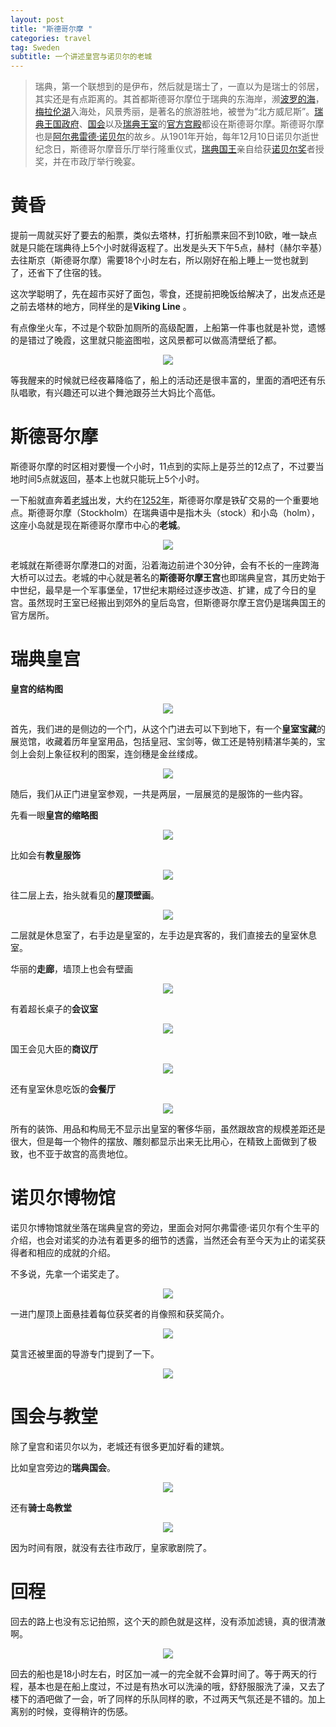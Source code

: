 ```yaml
---
layout: post
title: "斯德哥尔摩 "
categories: travel
tag: Sweden 
subtitle: 一个讲述皇宫与诺贝尔的老城
---
```


> 瑞典，第一个联想到的是伊布，然后就是瑞士了，一直以为是瑞士的邻居，其实还是有点距离的。其首都斯德哥尔摩位于瑞典的东海岸，濒[波罗的海](https://zh.wikipedia.org/wiki/%E6%B3%A2%E7%BD%97%E7%9A%84%E6%B5%B7)，[梅拉伦湖](https://zh.wikipedia.org/wiki/%E6%A2%85%E6%8B%89%E4%BC%A6%E6%B9%96)入海处，风景秀丽，是著名的旅游胜地，被誉为“北方威尼斯”。[瑞典王国政府](https://zh.wikipedia.org/wiki/%E7%91%9E%E5%85%B8%E6%94%BF%E5%BA%9C)、[国会](https://zh.wikipedia.org/wiki/%E7%91%9E%E5%85%B8%E8%AD%B0%E6%9C%83)以及[瑞典王室](https://zh.wikipedia.org/w/index.php?title=%E7%91%9E%E5%85%B8%E7%8E%8B%E5%AE%A4&action=edit&redlink=1)的[官方宫殿](https://zh.wikipedia.org/wiki/%E6%96%AF%E5%BE%B7%E5%93%A5%E7%88%BE%E6%91%A9%E7%8E%8B%E5%AE%AE)都设在斯德哥尔摩。斯德哥尔摩也是[阿尔弗雷德·诺贝尔](https://zh.wikipedia.org/wiki/%E9%98%BF%E5%B0%94%E5%BC%97%E9%9B%B7%E5%BE%B7%C2%B7%E8%AF%BA%E8%B4%9D%E5%B0%94)的故乡。从1901年开始，每年12月10日诺贝尔逝世纪念日，斯德哥尔摩音乐厅举行隆重仪式，[瑞典国王](https://zh.wikipedia.org/wiki/%E7%91%9E%E5%85%B8%E5%9B%BD%E7%8E%8B)亲自给获[诺贝尔奖](https://zh.wikipedia.org/wiki/%E8%AF%BA%E8%B4%9D%E5%B0%94%E5%A5%96)者授奖，并在市政厅举行晚宴。



# 黄昏

提前一周就买好了要去的船票，类似去塔林，打折船票来回不到10欧，唯一缺点就是只能在瑞典待上5个小时就得返程了。出发是头天下午5点，赫村（赫尔辛基）去往斯京（斯德哥尔摩）需要18个小时左右，所以刚好在船上睡上一觉也就到了，还省下了住宿的钱。

这次学聪明了，先在超市买好了面包，零食，还提前把晚饭给解决了，出发点还是之前去塔林的地方，同样坐的是**Viking Line** 。

有点像坐火车，不过是个软卧加厕所的高级配置，上船第一件事也就是补觉，遗憾的是错过了晚霞，这里就只能盗图啦，这风景都可以做高清壁纸了都。

<center><p><img src="../images/stockholm/1.jpg" align="center"></p></center>

等我醒来的时候就已经夜幕降临了，船上的活动还是很丰富的，里面的酒吧还有乐队唱歌，有兴趣还可以进个舞池跟芬兰大妈比个高低。



# 斯德哥尔摩

斯德哥尔摩的时区相对要慢一个小时，11点到的实际上是芬兰的12点了，不过要当地时间5点就返回，基本上也就只能玩上5个小时。

一下船就直奔着[老城](https://zh.wikipedia.org/wiki/%E6%96%AF%E5%BE%B7%E5%93%A5%E7%88%BE%E6%91%A9%E8%80%81%E5%9F%8E)出发，大约在[1252年](https://zh.wikipedia.org/wiki/1252%E5%B9%B4)，斯德哥尔摩是铁矿交易的一个重要地点。斯德哥尔摩（Stockholm）在瑞典语中是指木头（stock）和小岛（holm），这座小岛就是现在斯德哥尔摩市中心的**老城**。

<center><p><img src="../images/stockholm/2.jpg" align="center"></p></center>

老城就在斯德哥尔摩港口的对面，沿着海边前进个30分钟，会有不长的一座跨海大桥可以过去。老城的中心就是著名的**斯德哥尔摩王宫**也即瑞典皇宫，其历史始于中世纪，最早是一个军事堡垒，17世纪末期经过逐步改造、扩建，成了今日的皇宫。虽然现时王室已经搬出到郊外的皇后岛宫，但斯德哥尔摩王宫仍是瑞典国王的官方居所。



# 瑞典皇宫

**皇宫的结构图**

<center><p><img src="../images/stockholm/3.jpg" align="center"></p></center>

首先，我们进的是侧边的一个门，从这个门进去可以下到地下，有一个**皇室宝藏**的展览馆，收藏着历年皇室用品，包括皇冠、宝剑等，做工还是特别精湛华美的，宝剑上会刻上象征权利的图案，连剑穗是金丝缕成。

<center><p><img src="../images/stockholm/4.jpg" align="center"></p></center>

随后，我们从正门进皇室参观，一共是两层，一层展览的是服饰的一些内容。

先看一眼**皇宫的缩略图**

<center><p><img src="../images/stockholm/5.jpg" align="center"></p></center>

比如会有**教皇服饰**

<center><p><img src="../images/stockholm/6.jpg" align="center"></p></center>

往二层上去，抬头就看见的**屋顶壁画**。

<center><p><img src="../images/stockholm/7.jpg" align="center"></p></center>

二层就是休息室了，右手边是皇室的，左手边是宾客的，我们直接去的皇室休息室。

华丽的**走廊**，墙顶上也会有壁画

<center><p><img src="../images/stockholm/8.jpg" align="center"></p></center>

有着超长桌子的**会议室**

<center><p><img src="../images/stockholm/9.jpg" align="center"></p></center>

国王会见大臣的**商议厅**

<center><p><img src="../images/stockholm/10.jpg" align="center"></p></center>

还有皇室休息吃饭的**会餐厅**

<center><p><img src="../images/stockholm/11.jpg" align="center"></p></center>

所有的装饰、用品和构局无不显示出皇室的奢侈华丽，虽然跟故宫的规模差距还是很大，但是每一个物件的摆放、雕刻都显示出来无比用心，在精致上面做到了极致，也不亚于故宫的高贵地位。



# 诺贝尔博物馆

诺贝尔博物馆就坐落在瑞典皇宫的旁边，里面会对阿尔弗雷德·诺贝尔有个生平的介绍，也会对诺奖的办法有着更多的细节的透露，当然还会有至今天为止的诺奖获得者和相应的成就的介绍。

不多说，先拿一个诺奖走了。

<center><p><img src="../images/stockholm/13.jpg" align="center"></p></center>

一进门屋顶上面悬挂着每位获奖者的肖像照和获奖简介。

<center><p><img src="../images/stockholm/14.jpg" align="center"></p></center>

莫言还被里面的导游专门提到了一下。

<center><p><img src="../images/stockholm/15.jpg" align="center"></p></center>



# 国会与教堂

除了皇宫和诺贝尔以为，老城还有很多更加好看的建筑。

比如皇宫旁边的**瑞典国会**。

<center><p><img src="../images/stockholm/18.jpg" align="center"></p></center>

还有**骑士岛教堂** 

<center><p><img src="../images/stockholm/16.jpg" align="center"></p></center>

因为时间有限，就没有去往市政厅，皇家歌剧院了。



# 回程

回去的路上也没有忘记拍照，这个天的颜色就是这样，没有添加滤镜，真的很清澈啊。

<center><p><img src="../images/stockholm/19.jpg" align="center"></p></center>

回去的船也是18小时左右，时区加一减一的完全就不会算时间了。等于两天的行程，基本也是在船上度过，不过是有热水可以洗澡的哦，舒舒服服洗了澡，又去了楼下的酒吧做了一会，听了同样的乐队同样的歌，不过两天气氛还是不错的。加上离别的时候，变得稍许的伤感。



